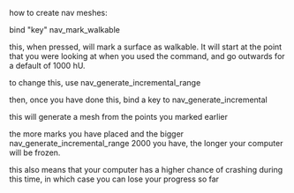 how to create nav meshes:

bind "key" nav_mark_walkable

this, when pressed, will mark a surface as walkable. It will start at the point that
you were looking at when you used the command, and go outwards for a default of 1000
hU.

to change this, use nav_generate_incremental_range <number>

then, once you have done this, bind a key to nav_generate_incremental

this will generate a mesh from the points you marked earlier

the more marks you have placed and the bigger nav_generate_incremental_range 2000
you have, the longer your computer will be frozen.

this also means that your computer has a higher chance of crashing during this
time, in which case you can lose your progress so far
